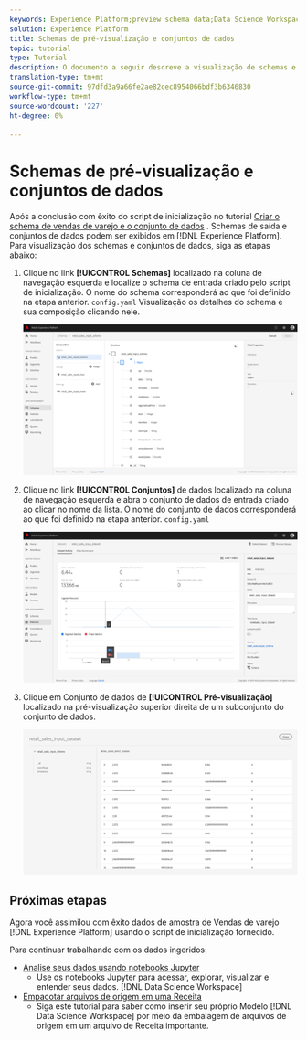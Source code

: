 ```yaml
---
keywords: Experience Platform;preview schema data;Data Science Workspace;popular topics
solution: Experience Platform
title: Schemas de pré-visualização e conjuntos de dados
topic: tutorial
type: Tutorial
description: O documento a seguir descreve a visualização de schemas e conjuntos de dados no Adobe Experience Platform.
translation-type: tm+mt
source-git-commit: 97dfd3a9a66fe2ae82cec8954066bdf3b6346830
workflow-type: tm+mt
source-wordcount: '227'
ht-degree: 0%

---
```



# Schemas de pré-visualização e conjuntos de dados

Após a conclusão com êxito do script de inicialização no tutorial [Criar o schema de vendas de varejo e o conjunto de dados](./create-retails-sales-dataset.md) . Schemas de saída e conjuntos de dados podem ser exibidos em [!DNL Experience Platform]. Para visualização dos schemas e conjuntos de dados, siga as etapas abaixo:

1. Clique no link **[!UICONTROL Schemas]** localizado na coluna de navegação esquerda e localize o schema de entrada criado pelo script de inicialização. O nome do schema corresponderá ao que foi definido na etapa anterior. `config.yaml` Visualização os detalhes do schema e sua composição clicando nele.

   ![](../images/models-recipes/access-data/schema_overview.png)

2. Clique no link **[!UICONTROL Conjuntos]** de dados localizado na coluna de navegação esquerda e abra o conjunto de dados de entrada criado ao clicar no nome da lista. O nome do conjunto de dados corresponderá ao que foi definido na etapa anterior. `config.yaml`

   ![](../images/models-recipes/access-data/dataset_overview.png)

3. Clique em Conjunto de dados de **[!UICONTROL Pré-visualização]** localizado na pré-visualização superior direita de um subconjunto do conjunto de dados.

   ![](../images/models-recipes/access-data/preview_dataset.png)

## Próximas etapas

Agora você assimilou com êxito dados de amostra de Vendas de varejo [!DNL Experience Platform] usando o script de inicialização fornecido.

Para continuar trabalhando com os dados ingeridos:
- [Analise seus dados usando notebooks Jupyter](../jupyterlab/analyze-your-data.md)
   - Use os notebooks Jupyter para acessar, explorar, visualizar e entender seus dados. [!DNL Data Science Workspace]
- [Empacotar arquivos de origem em uma Receita](./package-source-files-recipe.md)
   - Siga este tutorial para saber como inserir seu próprio Modelo [!DNL Data Science Workspace] por meio da embalagem de arquivos de origem em um arquivo de Receita importante.